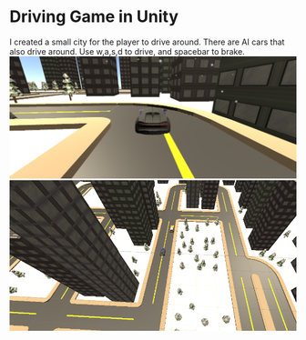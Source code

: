 # Driving Game in Unity
I created a small city for the player to drive around. There are AI cars that also drive around. Use w,a,s,d to drive, and spacebar to brake.
![](screenshot1.png)
![](screenshot2.png)
